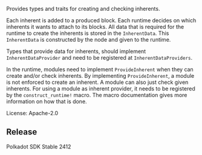 Provides types and traits for creating and checking inherents.

Each inherent is added to a produced block. Each runtime decides on which inherents it
wants to attach to its blocks. All data that is required for the runtime to create the inherents
is stored in the `InherentData`. This `InherentData` is constructed by the node and given to
the runtime.

Types that provide data for inherents, should implement `InherentDataProvider` and need to be
registered at `InherentDataProviders`.

In the runtime, modules need to implement `ProvideInherent` when they can create and/or check
inherents. By implementing `ProvideInherent`, a module is not enforced to create an inherent.
A module can also just check given inherents. For using a module as inherent provider, it needs
to be registered by the `construct_runtime!` macro. The macro documentation gives more
information on how that is done.

License: Apache-2.0


## Release

Polkadot SDK Stable 2412
